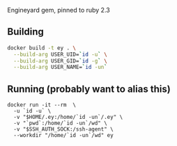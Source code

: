 Engineyard gem, pinned to ruby 2.3

## Building
```sh
docker build -t ey . \
  --build-arg USER_UID=`id -u` \
  --build-arg USER_GID=`id -g` \
  --build-arg USER_NAME=`id -un`
```

## Running (probably want to alias this)

```
docker run -it --rm  \
  -u `id -u` \
  -v "$HOME/.ey:/home/`id -un`/.ey" \
  -v "`pwd`:/home/`id -un`/wd" \
  -v "$SSH_AUTH_SOCK:/ssh-agent" \
  --workdir "/home/`id -un`/wd" ey
```
